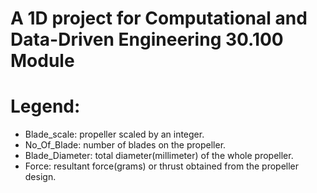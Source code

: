 # A 1D project for Computational and Data-Driven Engineering 30.100 Module
# Legend:
- Blade_scale: propeller scaled by an integer.
- No_Of_Blade: number of blades on the propeller.
- Blade_Diameter: total diameter(millimeter) of the whole propeller.
- Force: resultant force(grams) or thrust obtained from the propeller design.
